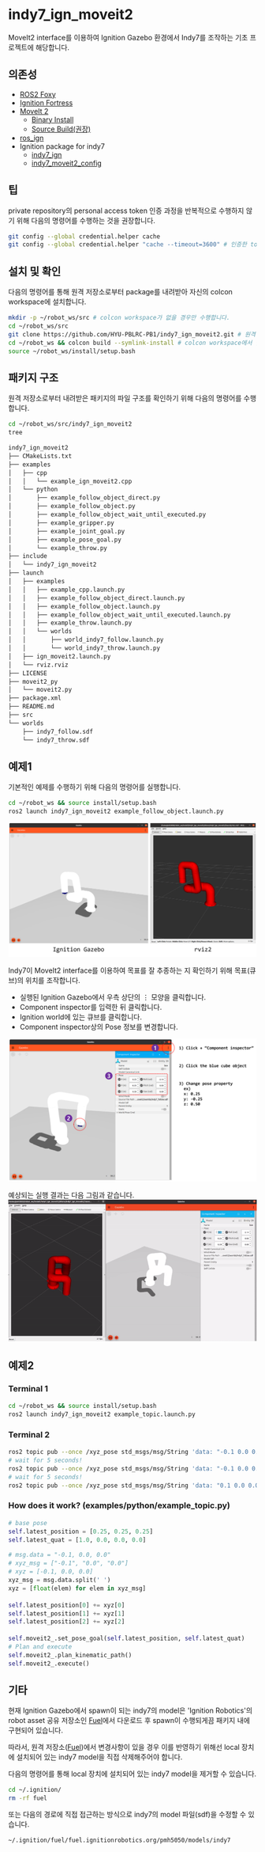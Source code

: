 # indy7_ign_moveit2
MoveIt2 interface를 이용하여 Ignition Gazebo 환경에서 Indy7를 조작하는 기초 프로젝트에 해당합니다.

## 의존성
- [ROS2 Foxy](https://docs.ros.org/en/foxy/Installation.html)
- [Ignition Fortress](https://ignitionrobotics.org/docs/fortress)
- [MoveIt 2](https://moveit.ros.org/)
  - [Binary Install](https://moveit.ros.org/install-moveit2/binary)
  - [Source Build(권장)](https://moveit.ros.org/install-moveit2/source/)
- [ros_ign](https://github.com/ignitionrobotics/ros_ign/tree/ros2)
- Ignition package for indy7
  - [indy7_ign](https://github.com/HYU-PBLRC-PB1/indy7_ign.git)
  - [indy7_moveit2_config](https://github.com/HYU-PBLRC-PB1/indy7_moveit2_config.git)

## 팁
private repository의 personal access token 인증 과정을 반복적으로 수행하지 않기 위해 다음의 명령어를 수행하는 것을 권장합니다.

```bash
git config --global credential.helper cache
git config --global credential.helper "cache --timeout=3600" # 인증한 token을 3600초 동안 cache  
```

## 설치 및 확인
다음의 명령어를 통해 원격 저장소로부터 package를 내려받아 자신의 colcon workspace에 설치합니다.

```bash
mkdir -p ~/robot_ws/src # colcon workspace가 없을 경우만 수행합니다.
cd ~/robot_ws/src
git clone https://github.com/HYU-PBLRC-PB1/indy7_ign_moveit2.git # 원격 저장소로부터 package를 다운로드합니다.
cd ~/robot_ws && colcon build --symlink-install # colcon workspace에서 빌드를 진행합니다.
source ~/robot_ws/install/setup.bash
```

## 패키지 구조
원격 저장소로부터 내려받은 패키지의 파일 구조를 확인하기 위해 다음의 명령어를 수행합니다.
```bash
cd ~/robot_ws/src/indy7_ign_moveit2
tree
```

```bash
indy7_ign_moveit2
├── CMakeLists.txt
├── examples
│   ├── cpp
│   │   └── example_ign_moveit2.cpp
│   └── python
│       ├── example_follow_object_direct.py
│       ├── example_follow_object.py
│       ├── example_follow_object_wait_until_executed.py
│       ├── example_gripper.py
│       ├── example_joint_goal.py
│       ├── example_pose_goal.py
│       └── example_throw.py
├── include
│   └── indy7_ign_moveit2
├── launch
│   ├── examples
│   │   ├── example_cpp.launch.py
│   │   ├── example_follow_object_direct.launch.py
│   │   ├── example_follow_object.launch.py
│   │   ├── example_follow_object_wait_until_executed.launch.py
│   │   ├── example_throw.launch.py
│   │   └── worlds
│   │       ├── world_indy7_follow.launch.py
│   │       └── world_indy7_throw.launch.py
│   ├── ign_moveit2.launch.py
│   └── rviz.rviz
├── LICENSE
├── moveit2_py
│   └── moveit2.py
├── package.xml
├── README.md
├── src
└── worlds
    ├── indy7_follow.sdf
    └── indy7_throw.sdf

```

## 예제1
기본적인 예제를 수행하기 위해 다음의 명령어를 실행합니다.
```bash
cd ~/robot_ws && source install/setup.bash
ros2 launch indy7_ign_moveit2 example_follow_object.launch.py
```
![fig1](figure/fig1.png)

Indy7이 MoveIt2 interface를 이용하여 목표를 잘 추종하는 지 확인하기 위해 목표(큐브)의 위치를 조작합니다.

* 실행된 Ignition Gazebo에서 우측 상단의 ⋮ 모양을 클릭합니다.
* Component inspector를 입력한 뒤 클릭합니다.
* Ignition world에 있는 큐브를 클릭합니다.
* Component inspector상의 Pose 정보를 변경합니다.

![fig2](figure/fig2.png)

예상되는 실행 결과는 다음 그림과 같습니다.
![example](figure/example.gif)

## 예제2





### Terminal 1
```bash
cd ~/robot_ws && source install/setup.bash
ros2 launch indy7_ign_moveit2 example_topic.launch.py 
```
### Terminal 2
```bash
ros2 topic pub --once /xyz_pose std_msgs/msg/String 'data: "-0.1 0.0 0.0"'
# wait for 5 seconds!
ros2 topic pub --once /xyz_pose std_msgs/msg/String 'data: "-0.1 0.0 0.0"'
# wait for 5 seconds!
ros2 topic pub --once /xyz_pose std_msgs/msg/String 'data: "0.1 0.0 0.0"'
```

### How does it work? (examples/python/example_topic.py)
```python
# base pose
self.latest_position = [0.25, 0.25, 0.25]
self.latest_quat = [1.0, 0.0, 0.0, 0.0]
```

```python
# msg.data = "-0.1, 0.0, 0.0"
# xyz_msg = ["-0.1", "0.0", "0.0"]
# xyz = [-0.1, 0.0, 0.0] 
xyz_msg = msg.data.split(' ')
xyz = [float(elem) for elem in xyz_msg]

self.latest_position[0] += xyz[0]       
self.latest_position[1] += xyz[1]
self.latest_position[2] += xyz[2]

self.moveit2_.set_pose_goal(self.latest_position, self.latest_quat)
# Plan and execute
self.moveit2_.plan_kinematic_path()
self.moveit2_.execute()
```

## 기타
현재 Ignition Gazebo에서 spawn이 되는 indy7의 model은 'Ignition Robotics'의 robot asset 공유 저장소인 [Fuel](https://app.ignitionrobotics.org/pmh5050/fuel/models/indy7)에서 다운로드 후 spawn이 수행되게끔 패키지 내에 구현되어 있습니다.

따라서, 원격 저장소([Fuel](https://app.ignitionrobotics.org/pmh5050/fuel/models/indy7))에서 변경사항이 있을 경우 이를 반영하기 위해선 local 장치에 설치되어 있는 indy7 model을 직접 삭제해주어야 합니다.

다음의 명령어를 통해 local 장치에 설치되어 있는 indy7 model을 제거할 수 있습니다. 
```bash
cd ~/.ignition/
rm -rf fuel
```
또는 다음의 경로에 직접 접근하는 방식으로 indy7의 model 파일(sdf)을 수정할 수 있습니다.
```
~/.ignition/fuel/fuel.ignitionrobotics.org/pmh5050/models/indy7
```
